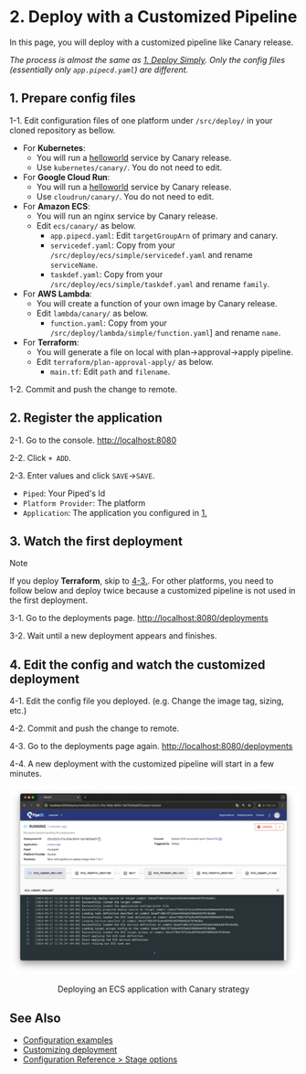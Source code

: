 # 2. Deploy with a Customized Pipeline

In this page, you will deploy with a customized pipeline like Canary release.

_The process is almost the same as [1. Deploy Simply](deploy.md). Only the config files (essentially only `app.pipecd.yaml`) are different._

## 1. Prepare config files

1-1. Edit configuration files of one platform under `/src/deploy/` in your cloned repository as bellow.

- For **Kubernetes**:
  - You will run a [helloworld](https://github.com/pipe-cd/pipecd/pkgs/container/helloworld) service by Canary release.
  - Use `kubernetes/canary/`. You do not need to edit.
- For **Google Cloud Run**:
  - You will run a [helloworld](https://github.com/pipe-cd/pipecd/pkgs/container/helloworld) service by Canary release.
  - Use `cloudrun/canary/`. You do not need to edit.
- For **Amazon ECS**:
  - You will run an nginx service by Canary release.
  - Edit `ecs/canary/` as below.
    - `app.pipecd.yaml`: Edit `targetGroupArn` of primary and canary.
    - `servicedef.yaml`: Copy from your `/src/deploy/ecs/simple/servicedef.yaml` and rename `serviceName`.
    - `taskdef.yaml`: Copy from your `/src/deploy/ecs/simple/taskdef.yaml` and rename `family`.
- For **AWS Lambda**:
  - You will create a function of your own image by Canary release.
  - Edit `lambda/canary/` as below.
    - `function.yaml`: Copy from your `/src/deploy/lambda/simple/function.yaml`] and rename `name`.
- For **Terraform**:
  - You will generate a file on local with plan->approval->apply pipeline.
  - Edit `terraform/plan-approval-apply/` as below.
    - `main.tf`: Edit `path` and `filename`.

1-2. Commit and push the change to remote.


## 2. Register the application

2-1. Go to the console. [http://localhost:8080](http://localhost:8080)

2-2. Click `+ ADD`.

2-3. Enter values and click `SAVE`->`SAVE`.
   - `Piped`: Your Piped's Id
   - `Platform Provider`: The platform
   - `Application`: The application you configured in [1.](#1-prepare-config-files)


## 3. Watch the first deployment

> [!NOTE]
> If you deploy **Terraform**, skip to [4-3.](#4-edit-the-config-and-watch-the-customized-deployment). 
> For other platforms, you need to follow below and deploy twice because a customized pipeline is not used in the first deployment.

3-1. Go to the deployments page. [http://localhost:8080/deployments](http://localhost:8080/deployments)

3-2. Wait until a new deployment appears and finishes.

## 4. Edit the config and watch the customized deployment

4-1. Edit the config file you deployed. (e.g. Change the image tag, sizing, etc.)

4-2. Commit and push the change to remote.

4-3. Go to the deployments page again. [http://localhost:8080/deployments](http://localhost:8080/deployments)

4-4. A new deployment with the customized pipeline will start in a few minutes.

![deployment-pipeline](/images/deploy/deployment-pipeline.png)
<p align="center">Deploying an ECS application with Canary strategy</p>

## See Also

- [Configuration examples](https://github.com/pipe-cd/examples)
- [Customizing deployment](https://pipecd.dev/docs/user-guide/managing-application/customizing-deployment/)
- [Configuration Reference > Stage options](https://pipecd.dev/docs/user-guide/configuration-reference/#stageoptions)
